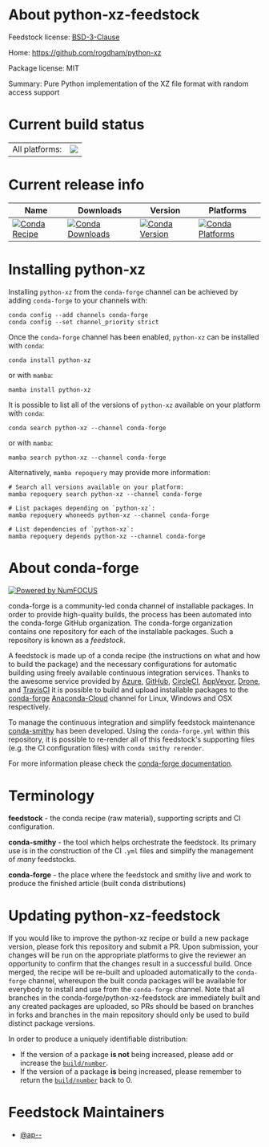 About python-xz-feedstock
=========================

Feedstock license: [BSD-3-Clause](https://github.com/conda-forge/python-xz-feedstock/blob/main/LICENSE.txt)

Home: https://github.com/rogdham/python-xz

Package license: MIT

Summary: Pure Python implementation of the XZ file format with random access support

Current build status
====================


<table><tr><td>All platforms:</td>
    <td>
      <a href="https://dev.azure.com/conda-forge/feedstock-builds/_build/latest?definitionId=18108&branchName=main">
        <img src="https://dev.azure.com/conda-forge/feedstock-builds/_apis/build/status/python-xz-feedstock?branchName=main">
      </a>
    </td>
  </tr>
</table>

Current release info
====================

| Name | Downloads | Version | Platforms |
| --- | --- | --- | --- |
| [![Conda Recipe](https://img.shields.io/badge/recipe-python--xz-green.svg)](https://anaconda.org/conda-forge/python-xz) | [![Conda Downloads](https://img.shields.io/conda/dn/conda-forge/python-xz.svg)](https://anaconda.org/conda-forge/python-xz) | [![Conda Version](https://img.shields.io/conda/vn/conda-forge/python-xz.svg)](https://anaconda.org/conda-forge/python-xz) | [![Conda Platforms](https://img.shields.io/conda/pn/conda-forge/python-xz.svg)](https://anaconda.org/conda-forge/python-xz) |

Installing python-xz
====================

Installing `python-xz` from the `conda-forge` channel can be achieved by adding `conda-forge` to your channels with:

```
conda config --add channels conda-forge
conda config --set channel_priority strict
```

Once the `conda-forge` channel has been enabled, `python-xz` can be installed with `conda`:

```
conda install python-xz
```

or with `mamba`:

```
mamba install python-xz
```

It is possible to list all of the versions of `python-xz` available on your platform with `conda`:

```
conda search python-xz --channel conda-forge
```

or with `mamba`:

```
mamba search python-xz --channel conda-forge
```

Alternatively, `mamba repoquery` may provide more information:

```
# Search all versions available on your platform:
mamba repoquery search python-xz --channel conda-forge

# List packages depending on `python-xz`:
mamba repoquery whoneeds python-xz --channel conda-forge

# List dependencies of `python-xz`:
mamba repoquery depends python-xz --channel conda-forge
```


About conda-forge
=================

[![Powered by
NumFOCUS](https://img.shields.io/badge/powered%20by-NumFOCUS-orange.svg?style=flat&colorA=E1523D&colorB=007D8A)](https://numfocus.org)

conda-forge is a community-led conda channel of installable packages.
In order to provide high-quality builds, the process has been automated into the
conda-forge GitHub organization. The conda-forge organization contains one repository
for each of the installable packages. Such a repository is known as a *feedstock*.

A feedstock is made up of a conda recipe (the instructions on what and how to build
the package) and the necessary configurations for automatic building using freely
available continuous integration services. Thanks to the awesome service provided by
[Azure](https://azure.microsoft.com/en-us/services/devops/), [GitHub](https://github.com/),
[CircleCI](https://circleci.com/), [AppVeyor](https://www.appveyor.com/),
[Drone](https://cloud.drone.io/welcome), and [TravisCI](https://travis-ci.com/)
it is possible to build and upload installable packages to the
[conda-forge](https://anaconda.org/conda-forge) [Anaconda-Cloud](https://anaconda.org/)
channel for Linux, Windows and OSX respectively.

To manage the continuous integration and simplify feedstock maintenance
[conda-smithy](https://github.com/conda-forge/conda-smithy) has been developed.
Using the ``conda-forge.yml`` within this repository, it is possible to re-render all of
this feedstock's supporting files (e.g. the CI configuration files) with ``conda smithy rerender``.

For more information please check the [conda-forge documentation](https://conda-forge.org/docs/).

Terminology
===========

**feedstock** - the conda recipe (raw material), supporting scripts and CI configuration.

**conda-smithy** - the tool which helps orchestrate the feedstock.
                   Its primary use is in the construction of the CI ``.yml`` files
                   and simplify the management of *many* feedstocks.

**conda-forge** - the place where the feedstock and smithy live and work to
                  produce the finished article (built conda distributions)


Updating python-xz-feedstock
============================

If you would like to improve the python-xz recipe or build a new
package version, please fork this repository and submit a PR. Upon submission,
your changes will be run on the appropriate platforms to give the reviewer an
opportunity to confirm that the changes result in a successful build. Once
merged, the recipe will be re-built and uploaded automatically to the
`conda-forge` channel, whereupon the built conda packages will be available for
everybody to install and use from the `conda-forge` channel.
Note that all branches in the conda-forge/python-xz-feedstock are
immediately built and any created packages are uploaded, so PRs should be based
on branches in forks and branches in the main repository should only be used to
build distinct package versions.

In order to produce a uniquely identifiable distribution:
 * If the version of a package **is not** being increased, please add or increase
   the [``build/number``](https://docs.conda.io/projects/conda-build/en/latest/resources/define-metadata.html#build-number-and-string).
 * If the version of a package **is** being increased, please remember to return
   the [``build/number``](https://docs.conda.io/projects/conda-build/en/latest/resources/define-metadata.html#build-number-and-string)
   back to 0.

Feedstock Maintainers
=====================

* [@ap--](https://github.com/ap--/)

